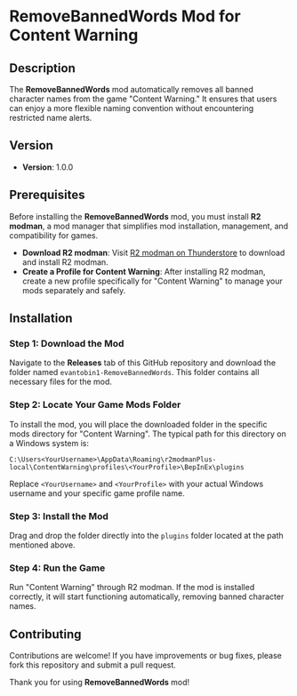 # RemoveBannedWords Mod for Content Warning

## Description
The **RemoveBannedWords** mod automatically removes all banned character names from the game "Content Warning." It ensures that users can enjoy a more flexible naming convention without encountering restricted name alerts.

## Version
- **Version**: 1.0.0

## Prerequisites
Before installing the **RemoveBannedWords** mod, you must install **R2 modman**, a mod manager that simplifies mod installation, management, and compatibility for games. 

- **Download R2 modman**: Visit [R2 modman on Thunderstore](https://thunderstore.io/package/ebkr/r2modman/) to download and install R2 modman.
- **Create a Profile for Content Warning**: After installing R2 modman, create a new profile specifically for "Content Warning" to manage your mods separately and safely.


## Installation

### Step 1: Download the Mod
Navigate to the **Releases** tab of this GitHub repository and download the folder named `evantobin1-RemoveBannedWords`. This folder contains all necessary files for the mod.

### Step 2: Locate Your Game Mods Folder
To install the mod, you will place the downloaded folder in the specific mods directory for "Content Warning". The typical path for this directory on a Windows system is:

`C:\Users<YourUsername>\AppData\Roaming\r2modmanPlus-local\ContentWarning\profiles\<YourProfile>\BepInEx\plugins`

Replace `<YourUsername>` and `<YourProfile>` with your actual Windows username and your specific game profile name.

### Step 3: Install the Mod
Drag and drop the folder directly into the `plugins` folder located at the path mentioned above.

### Step 4: Run the Game
Run "Content Warning" through R2 modman. If the mod is installed correctly, it will start functioning automatically, removing banned character names.

## Contributing
Contributions are welcome! If you have improvements or bug fixes, please fork this repository and submit a pull request.

Thank you for using **RemoveBannedWords** mod!
